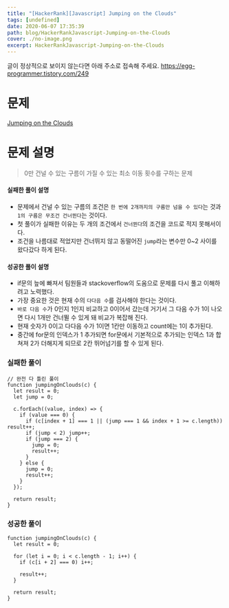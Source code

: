 ```yaml
---
title: "[HackerRank][Javascript] Jumping on the Clouds"
tags: [undefined]
date: 2020-06-07 17:35:39
path: blog/HackerRankJavascript-Jumping-on-the-Clouds
cover: ./no-image.png
excerpt: HackerRankJavascript-Jumping-on-the-Clouds
---
```

글이 정상적으로 보이지 않는다면 아래 주소로 접속해 주세요.
https://egg-programmer.tistory.com/249
# 문제

[Jumping on the Clouds](https://www.hackerrank.com/challenges/jumping-on-the-clouds/problem?h_l=interview&amp;playlist_slugs%5B%5D=interview-preparation-kit&amp;playlist_slugs%5B%5D=warmup)

# 문제 설명

>  
> 0만 건널 수 있는 구름이 가질 수 있는 최소 이동 횟수를 구하는 문제
> 

#### 실패한 풀이 설명

*   문제에서 건널 수 있는 구름의 조건은 `` 한 번에 2개까지의 구름만 넘을 수 있다 ``는 것과 `` 1의 구름은 무조건 건너뛴다 ``는 것이다.
*   첫 풀이가 실패한 이유는 두 개의 조건에서 `` 건너뛴다 ``의 조건을 코드로 적지 못해서이다.
*   조건을 나름대로 적었지만 건너뛰지 않고 동떨어진 `` jump ``라는 변수만 0~2 사이를 왔다갔다 하게 된다.

#### 성공한 풀이 설명

*   if문의 늪에 빠져서 팀원들과 stackoverflow의 도움으로 문제를 다시 풀고 이해하려고 노력했다.
*   가장 중요한 것은 현재 수의 `` 다다음 수 ``를 검사해야 한다는 것이다.
*   `` 바로 다음 수 ``가 0인지 1인지 비교하고 0이어서 갔는데 거기서 그 다음 수가 1이 나오면 다시 1개만 건너뛸 수 있게 돼 비교가 복잡해 진다.
*   현재 숫자가 0이고 다다음 수가 1이면 1칸만 이동하고 count에는 1이 추가된다.
*   중간에 for문의 인덱스가 1 추가되면 for문에서 기본적으로 추가되는 인덱스 1과 합쳐져 2가 더해지게 되므로 2칸 뛰어넘기를 할 수 있게 된다.

### 실패한 풀이

<pre><code class="language-js">// 완전 다 틀린 풀이
function jumpingOnClouds(c) {
  let result = 0;
  let jump = 0;

  c.forEach((value, index) =&gt; {
    if (value === 0) {
      if (c[index + 1] === 1 || (jump === 1 &amp;&amp; index + 1 &gt;= c.length)) result++;
      if (jump &lt; 2) jump++;
      if (jump === 2) {
        jump = 0;
        result++;
      }
    } else {
      jump = 0;
      result++;
    }
  });

  return result;
}</code></pre>

### 성공한 풀이

<pre><code class="language-js">function jumpingOnClouds(c) {
  let result = 0;

  for (let i = 0; i &lt; c.length - 1; i++) {
    if (c[i + 2] === 0) i++;

    result++;
  }

  return result;
}</code></pre>
